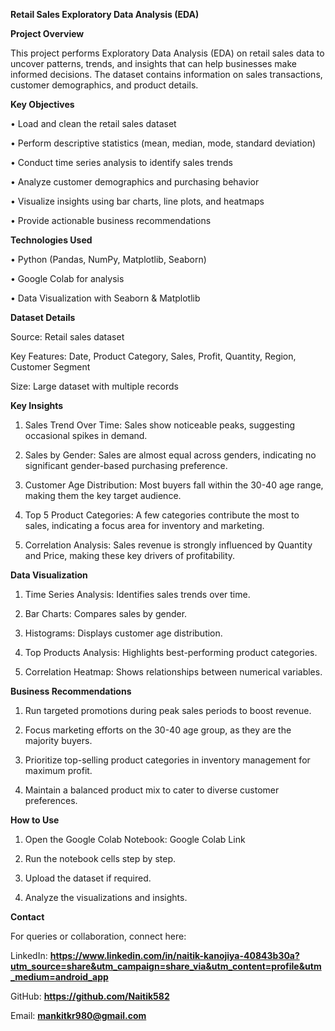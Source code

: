 **Retail Sales Exploratory Data Analysis (EDA)**

**Project Overview**

This project performs Exploratory Data Analysis (EDA) on retail sales data to uncover patterns, trends, and insights that can help businesses make informed decisions. The dataset contains information on sales transactions, customer demographics, and product details.

**Key Objectives**

• Load and clean the retail sales dataset

• Perform descriptive statistics (mean, median, mode, standard deviation)

• Conduct time series analysis to identify sales trends

• Analyze customer demographics and purchasing behavior

• Visualize insights using bar charts, line plots, and heatmaps

• Provide actionable business recommendations


**Technologies Used**

• Python (Pandas, NumPy, Matplotlib, Seaborn)

• Google Colab for analysis

• Data Visualization with Seaborn & Matplotlib


**Dataset Details**

Source: Retail sales dataset

Key Features: Date, Product Category, Sales, Profit, Quantity, Region, Customer Segment

Size: Large dataset with multiple records


**Key Insights**

1. Sales Trend Over Time: Sales show noticeable peaks, suggesting occasional spikes in demand.


2. Sales by Gender: Sales are almost equal across genders, indicating no significant gender-based purchasing preference.


3. Customer Age Distribution: Most buyers fall within the 30-40 age range, making them the key target audience.


4. Top 5 Product Categories: A few categories contribute the most to sales, indicating a focus area for inventory and marketing.


5. Correlation Analysis: Sales revenue is strongly influenced by Quantity and Price, making these key drivers of profitability.



**Data Visualization**

1. Time Series Analysis: Identifies sales trends over time.

2. Bar Charts: Compares sales by gender.

3. Histograms: Displays customer age distribution.

4. Top Products Analysis: Highlights best-performing product categories.

5. Correlation Heatmap: Shows relationships between numerical variables.



**Business Recommendations**

1. Run targeted promotions during peak sales periods to boost revenue.


2. Focus marketing efforts on the 30-40 age group, as they are the majority buyers.


3. Prioritize top-selling product categories in inventory management for maximum profit.


4. Maintain a balanced product mix to cater to diverse customer preferences.



**How to Use**

1. Open the Google Colab Notebook: Google Colab Link


2. Run the notebook cells step by step.


3. Upload the dataset if required.


4. Analyze the visualizations and insights.



**Contact**

For queries or collaboration, connect here:

LinkedIn: **https://www.linkedin.com/in/naitik-kanojiya-40843b30a?utm_source=share&utm_campaign=share_via&utm_content=profile&utm_medium=android_app**

GitHub: **https://github.com/Naitik582**

Email: **mankitkr980@gmail.com**
